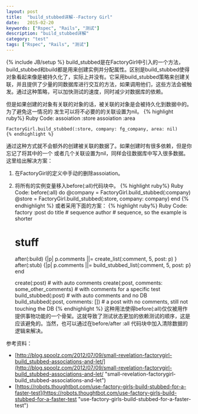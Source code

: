 ```yaml
---
layout: post
title:  "build_stubbed详解--Factory Girl"
date:   2015-02-20
keywords: ["Rspec", "Rails", "测试"]
description: "build_stubbed详解"
category: "test"
tags: ["Rspec", "Rails", "测试"]
---
```

{% include JB/setup %}
build_stubbed是在FactoryGirl中引入的一个方法，build_stubbed和build都是用来创建实例并分配属性。区别是build_stubbed使得对象看起来像是被持久化了，实际上并没有。它采用build_stubbed策略来创建关联，并且提供了少量的同数据库进行交互的方法，如果调用他们，这些方法会被触发。通过这种策略，可以加快测试的速度，同时减少对数据库的依赖。

但是如果创建的对象有关联的对象的话，被关联的对象是会被持久化到数据中的。为了避免这一情况的
发生可以将不必要的的关联设置为nil。
    {% highlight ruby%}
    Ruby Code:
	assoiation :store
	assoiation :area
	
	FactoryGirl.build_stubbed(:store, company: fg_company, area: nil)
    {% endhighlight %}
通过这种方式就不会额外的创建被关联的数据了。如果创建时有很多依赖，但是你忘记了将其中的一个
或者几个关联设置为nil，同样会往数据库中写入很多数据。这里给出解决方案：
1. 在FactoryGirl的定义中手动的删除assoiation。
2. 将所有的实例变量移入before(:all)代码块中。
    {% highlight ruby%}
    Ruby Code:
    before(:all) do
      @company = FactoryGirl.build_stubbed(:company)
      @store = FactoryGirl.build_stubbed(:store, company: company)
    end
    {% endhighlight %}
或者采用下面的方案：
    {% highlight ruby%}
    Ruby Code:
	factory :post do
	  title # sequence
	  author # sequence, so the example is shorter
	  # stuff
	  after(:build) {|p| p.comments ||= create_list(:comment, 5, post: p) }
	  after(:stub) {|p| p.comments ||= build_stubbed_list(:comment, 5, post: p}
	end
	
	create(:post) # with auto comments
	create(:post, comments: some_other_comments) # with comments for a specific test
	build_stubbed(:post) # with auto comments and no DB
	build_stubbed(:post, comments: []) # a post with no comments, still not touching the DB
	{% endhighlight %}
这种用法使得before(:all)仅仅被用作提供事物功能的一个骨架。这就导致了测试状态更加的依赖测试的顺序，这是应该避免的。当然，也可以通过在before/after :all 代码块中加入清除数据的逻辑来解决。

参考资料：

- [http://blog.spoolz.com/2012/07/09/small-revelation-factorygirl-build_stubbed-associations-and-let/](http://blog.spoolz.com/2012/07/09/small-revelation-factorygirl-build_stubbed-associations-and-let/ "small-revelation-factorygirl-build_stubbed-associations-and-let")
- [https://robots.thoughtbot.com/use-factory-girls-build-stubbed-for-a-faster-test](https://robots.thoughtbot.com/use-factory-girls-build-stubbed-for-a-faster-test "use-factory-girls-build-stubbed-for-a-faster-test")

